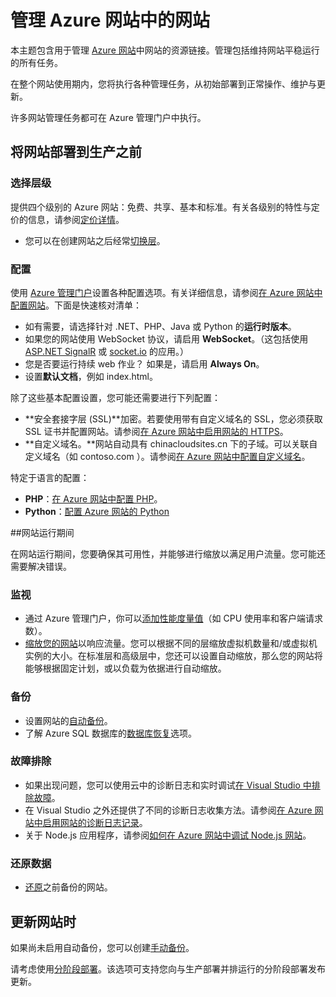 <properties 
	pageTitle="管理 Azure 网站中的网站" 
	description="用于管理 Azure 网站中网站的资源链接。" 
	services="app-service\web" 
	documentationCenter="" 
	authors="erikre" 
	manager="wpickett" 
	editor=""/>

<tags
	ms.service="web-sites" 
	ms.date="10/28/2015"
	wacn.date="12/17/2015"/>

# 管理 Azure 网站中的网站

本主题包含用于管理 [Azure 网站](/documentation/services/web-sites/)中网站的资源链接。管理包括维持网站平稳运行的所有任务。

在整个网站使用期内，您将执行各种管理任务，从初始部署到正常操作、维护与更新。

许多网站管理任务都可在 Azure 管理门户中执行。

## 将网站部署到生产之前

### 选择层级

提供四个级别的 Azure 网站：免费、共享、基本和标准。有关各级别的特性与定价的信息，请参阅[定价详情](/home/features/web-site/#price)。

- 您可以在创建网站之后经常[切换层](/documentation/articles/web-sites-scale)。

### 配置

使用 [Azure 管理门户](https://manage.windowsazure.cn/)设置各种配置选项。有关详细信息，请参阅[在 Azure 网站中配置网站](/documentation/articles/web-sites-configure)。下面是快速核对清单：

- 如有需要，请选择针对 .NET、PHP、Java 或 Python 的**运行时版本**。
- 如果您的网站使用 WebSocket 协议，请启用 **WebSocket**。（这包括使用 [ASP.NET SignalR](http://www.asp.net/signalr) 或 [socket.io](/documentation/articles/web-sites-nodejs-chat-app-socketio) 的应用。）
- 您是否要运行持续 web 作业？ 如果是，请启用 **Always On**。
- 设置**默认文档**，例如 index.html。

除了这些基本配置设置，您可能还需要进行下列配置：

- **安全套接字层 (SSL)**加密。若要使用带有自定义域名的 SSL，您必须获取 SSL 证书并配置网站。请参阅[在 Azure 网站中启用网站的 HTTPS](/documentation/articles/web-sites-configure-ssl-certificate)。
- **自定义域名。**网站自动具有 chinacloudsites.cn 下的子域。可以关联自定义域名（如 contoso.com ）。请参阅[在 Azure 网站中配置自定义域名](/documentation/articles/web-sites-custom-domain-name)。

特定于语言的配置：

- **PHP**：[在 Azure 网站中配置 PHP](/documentation/articles/web-sites-php-configure)。
- **Python**：[配置 Azure 网站的 Python](/documentation/articles/web-sites-python-configure)


##网站运行期间

在网站运行期间，您要确保其可用性，并能够进行缩放以满足用户流量。您可能还需要解决错误。

### 监视

- 通过 Azure 管理门户，你可以[添加性能度量值](/documentation/articles/web-sites-monitor)（如 CPU 使用率和客户端请求数）。
- [缩放您的网站](/documentation/articles/web-sites-scale)以响应流量。您可以根据不同的层缩放虚拟机数量和/或虚拟机实例的大小。在标准层和高级层中，您还可以设置自动缩放，那么您的网站将能够根据固定计划，或以负载为依据进行自动缩放。  
 
### 备份

- 设置网站的[自动备份](/documentation/articles/web-sites-backup)。
- 了解 Azure SQL 数据库的[数据库恢复](/documentation/articles/sql-database-business-continuity/)选项。

### 故障排除

- 如果出现问题，您可以使用云中的诊断日志和实时调试[在 Visual Studio 中排除故障](/documentation/articles/web-sites-dotnet-troubleshoot-visual-studio#remotedebug)。 
- 在 Visual Studio 之外还提供了不同的诊断日志收集方法。请参阅[在 Azure 网站中启用网站的诊断日志记录](/documentation/articles/web-sites-enable-diagnostic-log)。
- 关于 Node.js 应用程序，请参阅[如何在 Azure 网站中调试 Node.js 网站](/documentation/articles/web-sites-nodejs-debug)。

### 还原数据

- [还原](/documentation/articles/web-sites-restore)之前备份的网站。


## 更新网站时

如果尚未启用自动备份，您可以创建[手动备份](/documentation/articles/web-sites-backup)。

请考虑使用[分阶段部署](/documentation/articles/web-sites-staged-publishing)。该选项可支持您向与生产部署并排运行的分阶段部署发布更新。

<!-- Anchors. -->


[Before you deploy your site to production]: #before-you-deploy-your-site-to-production
[While your website is running]: #while-your-website-is-running
[When you update your website]: #when-you-update-your-website

  

<!---HONumber=Mooncake_1207_2015-->